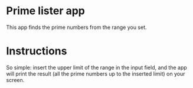 # Prime lister app

This app finds the prime numbers from the range you set.

# Instructions

So simple: insert the upper limit of the range in the input field, and the app will print the result (all the prime numbers up to the inserted limit) on your screen.
